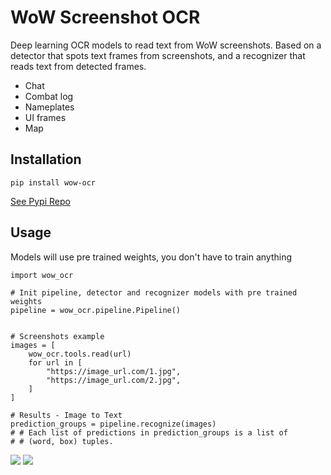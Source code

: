 WoW Screenshot OCR
==============

Deep learning OCR models to read text from WoW screenshots. Based on a detector that spots text frames from screenshots, and a recognizer that reads text from detected frames.

- Chat
- Combat log
- Nameplates
- UI frames
- Map

Installation
-----

```pip install wow-ocr```

[See Pypi Repo](https://pypi.org/project/wow-ocr/0.0.1/)

Usage
----

Models will use pre trained weights, you don't have to train anything

```
import wow_ocr

# Init pipeline, detector and recognizer models with pre trained weights
pipeline = wow_ocr.pipeline.Pipeline()


# Screenshots example
images = [
    wow_ocr.tools.read(url)
    for url in [
        "https://image_url.com/1.jpg",
        "https://image_url.com/2.jpg",
    ]
]

# Results - Image to Text
prediction_groups = pipeline.recognize(images)
# # Each list of predictions in prediction_groups is a list of
# # (word, box) tuples.

```

![](p1.webp)
![](p2.webp)

